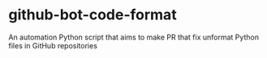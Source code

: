 # github-bot-code-format
An automation Python script that aims to make PR that fix unformat Python files in GitHub repositories
